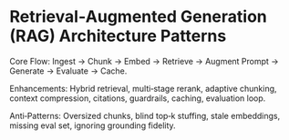 # Retrieval‑Augmented Generation (RAG) Architecture Patterns
Core Flow: Ingest → Chunk → Embed → Retrieve → Augment Prompt → Generate → Evaluate → Cache.

Enhancements: Hybrid retrieval, multi‑stage rerank, adaptive chunking, context compression, citations, guardrails, caching, evaluation loop.

Anti‑Patterns: Oversized chunks, blind top‑k stuffing, stale embeddings, missing eval set, ignoring grounding fidelity.

